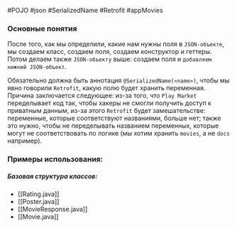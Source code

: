 #POJO #json #SerializedName #Retrofit #appMovies 
### Основные понятия

После того, как мы определили, какие нам нужны поля в `JSON-объекте`, мы создаем класс, создаем поля, создаем конструктор и геттеры. Потом делаем также `JSON-объекту` выше: создаем поля и `добавляем нижний JSON-объект`.

Обязательно должна быть аннотация `@SerializedName(«name»)`, чтобы мы явно говорили `Retrofit`, какую полю будет хранить переменная. Причина заключается следующее: из-за того, что `Play Market` переделывает код так, чтобы хакеры не смогли получить доступ к приватным данным, из-за этого `Retrofit` будет замешательстве: переменные, которые соответствуют названиями, больше нет; также это нужно, чтобы не переделывать названием переменных, которые могут не соответствовать по логике (мы хотим хранить `movies`, а не `docs` например).
### Примеры использования:

##### Базовая структура классов:
- [[Rating.java]]
- [[Poster.java]]
- [[MovieResponse.java]]
- [[Movie.java]]



